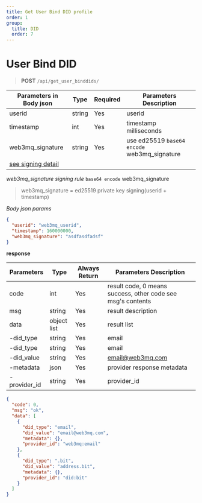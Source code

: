 ```yaml
---
title: Get User Bind DID profile
order: 1
group:
  title: DID
  order: 7
---
```


# User Bind DID

> **POST** `/api/get_user_binddids/`

| Parameters in Body json | Type   | Required | Parameters Description                               |
| ----------------------- | ------ | -------- | ---------------------------------------------------- |
| userid                  | string | Yes      | userid                                               |
| timestamp               | int    | Yes      | timestamp milliseconds                               |
| web3mq_signature        | string | Yes      | use ed25519 `base64 encode` web3mq_signature
 [see signing detail](/docs/Web3MQ-API/signature) |

_web3mq_signature signing rule_
`base64 encode` web3mq_signature

> web3mq_signature = ed25519 private key signing(userid + timestamp)

_Body json params_

```json
{
  "userid": "web3mq_userid",
  "timestamp": 160000000,
  "web3mq_signature": "asdfasdfadsf"
}
```

**response**

| Parameters   | Type        | Always Return | Parameters Description                                      |
| ------------ | ----------- | ------------- | ----------------------------------------------------------- |
| code         | int         | Yes           | result code, 0 means success, other code see msg's contents |
| msg          | string      | Yes           | result description                                          |
| data         | object list | Yes           | result list                                                 |
| -did_type    | string      | Yes           | email                                                       |
| -did_type    | string      | Yes           | email                                                       |
| -did_value   | string      | Yes           | email@web3mq.com                                            |
| -metadata    | json        | Yes           | provider response metadata                                  |
| -provider_id | string      | Yes           | provider_id                                                 |

```json
{
  "code": 0,
  "msg": "ok",
  "data": [
    {
      "did_type": "email",
      "did_value": "email@web3mq.com",
      "metadata": {},
      "provider_id": "web3mq:email"
    },
    {
      "did_type": ".bit",
      "did_value": "address.bit",
      "metadata": {},
      "provider_id": "did:bit"
    }
  ]
}
```
